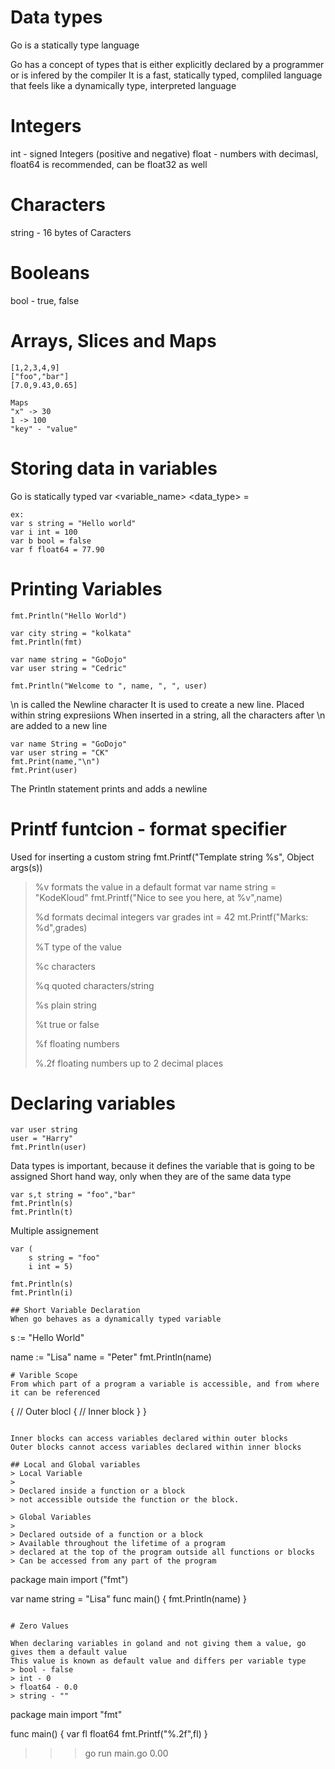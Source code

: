 # Data types

Go is a statically type language


Go has a concept of types that is either explicitly declared by a programmer or is infered by the compiler</li>
It is a fast, statically typed, compliled language that feels like a dynamically type, interpreted language</li>

# Integers

int - signed Integers (positive and negative)
float - numbers with decimasl, float64 is recommended, can be float32 as well


# Characters

string - 16 bytes of Caracters

# Booleans

bool - true, false

# Arrays, Slices and Maps
```
[1,2,3,4,9]
["foo","bar"]
[7.0,9.43,0.65]

Maps
"x" -> 30
1 -> 100
"key" - "value"
```

# Storing data in variables

Go is statically typed
var <variable_name> <data_type> =  <value>

```
ex:
var s string = "Hello world"
var i int = 100
var b bool = false
var f float64 = 77.90
```
# Printing Variables

```
fmt.Println("Hello World")

var city string = "kolkata"
fmt.Println(fmt)

var name string = "GoDojo"
var user string = "Cedric"

fmt.Println("Welcome to ", name, ", ", user)
```

\n is called the Newline character
It is used to create a new line.
Placed within string expresiions
When inserted in a string, all the characters after \n are added to a new line
```
var name String = "GoDojo"
var user string = "CK"
fmt.Print(name,"\n")
fmt.Print(user)
```
The Println statement prints and adds a newline

# Printf funtcion - format specifier
Used for inserting a custom string 
fmt.Printf("Template string %s", Object args(s))

>%v formats the value in a default format
var name string = "KodeKloud"
fmt.Printf("Nice to see you here, at %v",name)
>
>%d formats decimal integers
var grades int = 42
mt.Printf("Marks: %d",grades)
>
>%T type of the value
>
>%c characters
>
>%q quoted characters/string
>
>%s plain string
>
>%t true or false
>
>%f floating numbers
>
>%.2f floating numbers up to 2 decimal places

# Declaring variables

```
var user string
user = "Harry"
fmt.Println(user)
```

Data types is important, because it defines the variable that is going to be assigned
Short hand way, only when they are of the same data type
```
var s,t string = "foo","bar"
fmt.Println(s)
fmt.Println(t)
```
Multiple assignement
```
var (
	s string = "foo"
	i int = 5)

fmt.Println(s)
fmt.Println(i)

## Short Variable Declaration
When go behaves as a dynamically typed variable
```
s := "Hello World"

name := "Lisa"
name = "Peter"
fmt.Println(name)
```
# Varible Scope
From which part of a program a variable is accessible, and from where it can be referenced
```
{
// Outer blocl
	{
		// Inner block
	}
}
```

Inner blocks can access variables declared within outer blocks
Outer blocks cannot access variables declared within inner blocks

## Local and Global variables
> Local Variable
>
> Declared inside a function or a block
> not accessible outside the function or the block.

> Global Variables
>
> Declared outside of a function or a block
> Available throughout the lifetime of a program
> declared at the top of the program outside all functions or blocks
> Can be accessed from any part of the program

```
package main
import ("fmt")

var name string = "Lisa"
func main() {
	fmt.Println(name)
}
```

# Zero Values

When declaring variables in goland and not giving them a value, go gives them a default value
This value is known as default value and differs per variable type
> bool - false
> int - 0
> float64 - 0.0
> string - ""

```
package main
import "fmt"

func main() {
	var fl float64
	fmt.Printf("%.2f",fl)
}

>>> go run main.go
0.00
```